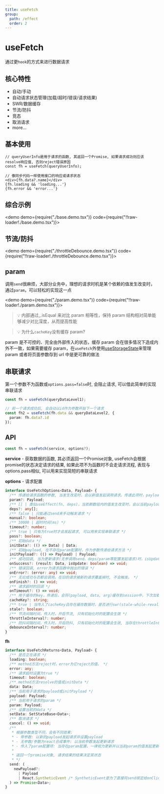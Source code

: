 ```yaml
---
title: useFetch
group:
  path: /effect
  order: 2
---
```


# useFetch

通过更`hook`的方式来进行数据请求

## 核心特性

- 自动/手动
- 自动请求状态管理(加载/超时/错误/请求结果)
- SWR/数据缓存
- 节流/防抖
- 竞态
- 取消请求
- more...

## 基本使用

```tsx | pure
// queryUserInfo是用于请求的函数, 其返回一个Promise, 如果请求成功则应该resolve响应值, 否则reject错误原因
const fh = useFetch(queryUserInfo);

// 像同步代码一样使用接口的响应或请求状态
<div>{fh.data?.name}</div>
{fh.loading && 'loading...'}
{fh.error && 'error...'}
```

## 综合示例

<demo demo={require("./base.demo.tsx")} code={require("!!raw-loader!./base.demo.tsx")}></demo>

## 节流/防抖

<demo demo={require("./throttleDebounce.demo.tsx")} code={require("!!raw-loader!./throttleDebounce.demo.tsx")}></demo>

## param

调用`send`很麻烦，大部分业务中，理想的请求时机是某个依赖的值发生改变时，通过`param`，可以轻松的实现这一点

<demo demo={require("./param.demo.tsx")} code={require("!!raw-loader!./param.demo.tsx")}></demo>


> 💡 内部通过\_.isEqual 来对比 param 相等性，保持 param 结构相对简单能够减少对比深度，从而提高性能

> 💡 为什么`cacheKey`没有缓存 param?

param 是不可控的、完全由外部传入的状态，缓存 param 会在很多情况下造成内外不一致，如果需要缓存 param，在`useFetch`外使用[useStorageState](/#/state/use-storage-state)来管理 param 或者将页面参数存到 url 中是更可靠的做法

## 串联请求

第一个参数不为函数或`options.pass=false`时, 会阻止请求, 可以借此简单的实现串联请求

```ts
const fh = useFetch(queryDataLevel1);

// 前一个请求成功后, 会自动以id作为参数开始下一个请求
const fh2 = useFetch(fh.data && queryDataLevel2, {
  param: fh.data?.id
});
```

## API

```ts
const fh = useFetch(service, options?);
```

**service** - 获取数据的函数, 其必须返回一个Promise对象, useFetch会根据promise的状态决定请求的结果, 如果此项不为函数时不会走请求流程, 表现与options.pass相似, 可以用来实现简短的串联请求

**options** - 请求配置

```ts
interface UseFetchOptions<Data, Payload> {
  /** 传递给请求函数的参数, 当发生改变时，会以新值发起调用请求。传递此项时，payload会被忽略。 */
  param?: Payload;
  /** [] | 类似useEffect(fn, deps)，当依赖数组内的值发生改变时，会以当前payload进行更新请求, 请勿传入未memo的引用类型值 */
  deps?: any[];
  /** false | 只能通过send来手动触发请求 */
  manual?: boolean;
  /** 10000 | 超时时间(ms) */
  timeout?: number;
  /** true | 只有为true时才会发起请求, 可以用来实现串联请求 */
  pass?: boolean;
  /** 初始data */
  initData?: (() => Data) | Data;
  /** 初始payload, 在不存在param配置时，作为参数传递给请求方法 */
  initPayload?: (() => Payload) | Payload;
  /** 成功回调, 当为更新请求(无参调用send、deps/param等配置发起请求)时，isUpdate为true */
  onSuccess?: (result: Data, isUpdate: boolean) => void;
  /** 错误回调, error为请求函数中抛出的错误 */
  onError?: (error: any) => void;
  /** 无论成功与否都会调用。在旧的请求被新的请求覆盖掉时, 不会触发。 */
  onFinish?: () => void;
  /** 请求超时的回调 */
  onTimeout?: () => void;
  /** 用于缓存的key，传递后，会将(payload, data, arg)缓存到session中，下次加载时将读取缓存数据作为初始值 */
  cacheKey?: string;
  /** true | 当传入了cacheKey且存在缓存数据时，是否进行swr(stale-while-revalidate)请求 */
  stale?: boolean;
  /** 节流间隔时间，传入时，开启节流, 只有初始化时的配置会生效 */
  throttleInterval?: number;
  /** 防抖间隔时间，传入时，开启防抖, 只有初始化时的配置会生效, 当存在throttleInterval时，此配置不会生效 */
  debounceInterval?: number;
}
```

**fh**

```ts
interface UseFetchReturns<Data, Payload> {
  /** 是否正在请求 */
  loading: boolean;
  /** method方法reject时，error为它reject的值。 */
  error: any;
  /** 请求超时设置为true */
  timeout: boolean;
  /** method方法resolve的值或initData */
  data: Data;
  /** 当前用于请求的payload或initPayload */
  payload: Payload;
  /** 当前用于请求的param */
  param: Payload;
  /** 设置当前的data */
  setData: SetStateBase<Data>;
  /** 取消请求 */
  cancel: () => void;
  /**
   * 根据参数类型不同，会有不同效果:
   * - 带参数: 以新的payload发起请求并设置payload
   * - 无参数/参数为react合成事件: 以当前参数发起更新请求
   * - 传入了param配置项: 当存在param配置，一律视为更新并以当前param的值发起更新. 此时，传入的payload会被忽略
   *
   * 返回一个promise对象, 请求结果的结果决定其状态
   * */
  send: (
    newPayload?:
      | Payload
      | React.SyntheticEvent /* SyntheticEvent是为了直接将send绑定给onClick等时不出现类型错误 */
  ) => Promise<Data>;
}
```
